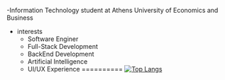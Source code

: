 -Information Technology student at Athens University of Economics and Business
- interests
  * Software Enginer
  * Full-Stack Development
  * BackEnd Development
  * Artificial Intelligence
  * UI/UX
Experience
==========
[![Top Langs](https://github-readme-stats.vercel.app/api/top-langs/?username=Constantinezbtks&langs_count=6&theme=tokyonight)](https://github.com/anuraghazra/github-readme-stats)

